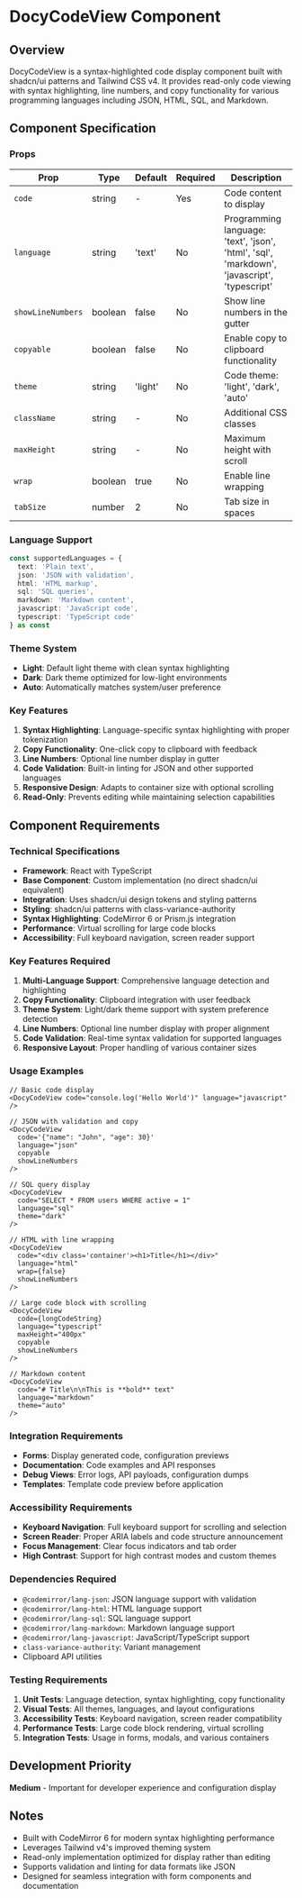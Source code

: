 # DocyCodeView Component

## Overview
DocyCodeView is a syntax-highlighted code display component built with shadcn/ui patterns and Tailwind CSS v4. It provides read-only code viewing with syntax highlighting, line numbers, and copy functionality for various programming languages including JSON, HTML, SQL, and Markdown.

## Component Specification

### Props
| Prop | Type | Default | Required | Description |
|------|------|---------|----------|-------------|
| `code` | string | - | Yes | Code content to display |
| `language` | string | 'text' | No | Programming language: 'text', 'json', 'html', 'sql', 'markdown', 'javascript', 'typescript' |
| `showLineNumbers` | boolean | false | No | Show line numbers in the gutter |
| `copyable` | boolean | false | No | Enable copy to clipboard functionality |
| `theme` | string | 'light' | No | Code theme: 'light', 'dark', 'auto' |
| `className` | string | - | No | Additional CSS classes |
| `maxHeight` | string | - | No | Maximum height with scroll |
| `wrap` | boolean | true | No | Enable line wrapping |
| `tabSize` | number | 2 | No | Tab size in spaces |

### Language Support
```typescript
const supportedLanguages = {
  text: 'Plain text',
  json: 'JSON with validation',
  html: 'HTML markup',
  sql: 'SQL queries',
  markdown: 'Markdown content',
  javascript: 'JavaScript code',
  typescript: 'TypeScript code'
} as const
```

### Theme System
- **Light**: Default light theme with clean syntax highlighting
- **Dark**: Dark theme optimized for low-light environments
- **Auto**: Automatically matches system/user preference

### Key Features
1. **Syntax Highlighting**: Language-specific syntax highlighting with proper tokenization
2. **Copy Functionality**: One-click copy to clipboard with feedback
3. **Line Numbers**: Optional line number display in gutter
4. **Code Validation**: Built-in linting for JSON and other supported languages
5. **Responsive Design**: Adapts to container size with optional scrolling
6. **Read-Only**: Prevents editing while maintaining selection capabilities

## Component Requirements

### Technical Specifications
- **Framework**: React with TypeScript
- **Base Component**: Custom implementation (no direct shadcn/ui equivalent)
- **Integration**: Uses shadcn/ui design tokens and styling patterns
- **Styling**: shadcn/ui patterns with class-variance-authority
- **Syntax Highlighting**: CodeMirror 6 or Prism.js integration
- **Performance**: Virtual scrolling for large code blocks
- **Accessibility**: Full keyboard navigation, screen reader support

### Key Features Required
1. **Multi-Language Support**: Comprehensive language detection and highlighting
2. **Copy Functionality**: Clipboard integration with user feedback
3. **Theme System**: Light/dark theme support with system preference detection
4. **Line Numbers**: Optional line number display with proper alignment
5. **Code Validation**: Real-time syntax validation for supported languages
6. **Responsive Layout**: Proper handling of various container sizes

### Usage Examples
```tsx
// Basic code display
<DocyCodeView code="console.log('Hello World')" language="javascript" />

// JSON with validation and copy
<DocyCodeView 
  code='{"name": "John", "age": 30}' 
  language="json" 
  copyable 
  showLineNumbers 
/>

// SQL query display
<DocyCodeView 
  code="SELECT * FROM users WHERE active = 1" 
  language="sql" 
  theme="dark"
/>

// HTML with line wrapping
<DocyCodeView 
  code="<div class='container'><h1>Title</h1></div>" 
  language="html" 
  wrap={false}
  showLineNumbers
/>

// Large code block with scrolling
<DocyCodeView 
  code={longCodeString}
  language="typescript"
  maxHeight="400px"
  copyable
  showLineNumbers
/>

// Markdown content
<DocyCodeView 
  code="# Title\n\nThis is **bold** text" 
  language="markdown"
  theme="auto"
/>
```

### Integration Requirements
- **Forms**: Display generated code, configuration previews
- **Documentation**: Code examples and API responses
- **Debug Views**: Error logs, API payloads, configuration dumps
- **Templates**: Template code preview before application

### Accessibility Requirements
- **Keyboard Navigation**: Full keyboard support for scrolling and selection
- **Screen Reader**: Proper ARIA labels and code structure announcement
- **Focus Management**: Clear focus indicators and tab order
- **High Contrast**: Support for high contrast modes and custom themes

### Dependencies Required
- `@codemirror/lang-json`: JSON language support with validation
- `@codemirror/lang-html`: HTML language support
- `@codemirror/lang-sql`: SQL language support
- `@codemirror/lang-markdown`: Markdown language support
- `@codemirror/lang-javascript`: JavaScript/TypeScript support
- `class-variance-authority`: Variant management
- Clipboard API utilities

### Testing Requirements
1. **Unit Tests**: Language detection, syntax highlighting, copy functionality
2. **Visual Tests**: All themes, languages, and layout configurations
3. **Accessibility Tests**: Keyboard navigation, screen reader compatibility
4. **Performance Tests**: Large code block rendering, virtual scrolling
5. **Integration Tests**: Usage in forms, modals, and various containers

## Development Priority
**Medium** - Important for developer experience and configuration display

## Notes
- Built with CodeMirror 6 for modern syntax highlighting performance
- Leverages Tailwind v4's improved theming system
- Read-only implementation optimized for display rather than editing
- Supports validation and linting for data formats like JSON
- Designed for seamless integration with form components and documentation